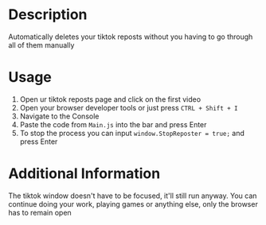 # Description
Automatically deletes your tiktok reposts without you having to go through all of them manually

# Usage
1. Open ur tiktok reposts page and click on the first video
2. Open your browser developer tools or just press `CTRL + Shift + I`
3. Navigate to the Console
4. Paste the code from `Main.js` into the bar and press Enter
5. To stop the process you can input `window.StopReposter = true;` and press Enter

# Additional Information
The tiktok window doesn't have to be focused, it'll still run anyway.
You can continue doing your work, playing games or anything else, only the browser has to remain open
